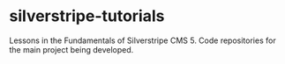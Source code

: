 # silverstripe-tutorials
Lessons in the Fundamentals of Silverstripe CMS 5. Code repositories for the main project being developed.
